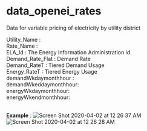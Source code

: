 # data_openei_rates
Data for variable pricing of electricity by utility district

Utility_Name : </br>
Rate_Name : </br>
ELA_Id : The Energy Information Administration id.  </br>
Demand_Rate_Flat : Demand Rate </br>
Demand_RateT : Tiered Demand Usage </br>
Energy_RateT : Tiered Energy Usage </br>
demandWkdaymonthhour : </br>
demandWkeddaymonthhour: </br>
energyWkdaymonthhour: </br>
energyWkendmonthhour: </br>
</br>

**Example** : 
![Screen Shot 2020-04-02 at 12 26 37 AM](https://user-images.githubusercontent.com/45865457/78217365-2a6ef100-7479-11ea-8ea2-4fae4d0e2f77.png)
![Screen Shot 2020-04-02 at 12 26 28 AM](https://user-images.githubusercontent.com/45865457/78217378-2e9b0e80-7479-11ea-8d2f-45ce12555d52.png)
